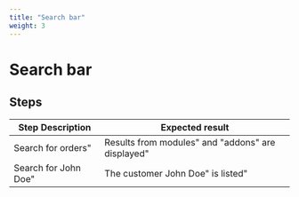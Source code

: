```yaml
---
title: "Search bar"
weight: 3
---
```


# Search bar
## Steps
| Step Description | Expected result |
| ----- | ----- |
| Search for orders" | Results from modules" and "addons" are displayed" |
| Search for John Doe" | The customer John Doe" is listed" |
